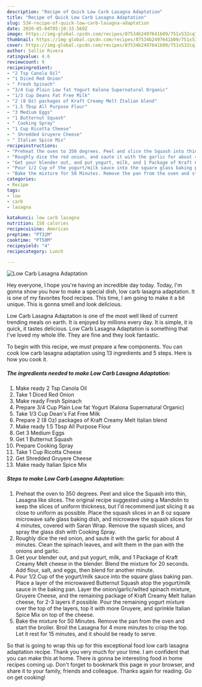 ```yaml
---
description: "Recipe of Quick Low Carb Lasagna Adaptation"
title: "Recipe of Quick Low Carb Lasagna Adaptation"
slug: 534-recipe-of-quick-low-carb-lasagna-adaptation
date: 2020-05-04T05:10:33.569Z
image: https://img-global.cpcdn.com/recipes/87534b2497641b09/751x532cq70/low-carb-lasagna-adaptation-recipe-main-photo.jpg
thumbnail: https://img-global.cpcdn.com/recipes/87534b2497641b09/751x532cq70/low-carb-lasagna-adaptation-recipe-main-photo.jpg
cover: https://img-global.cpcdn.com/recipes/87534b2497641b09/751x532cq70/low-carb-lasagna-adaptation-recipe-main-photo.jpg
author: Sallie Rivera
ratingvalue: 4.6
reviewcount: 9
recipeingredient:
- "2 Tsp Canola Oil"
- "1 Diced Red Onion"
- " Fresh Spinach"
- "3/4 Cup Plain Low fat Yogurt Kalona Supernatural Organic"
- "1/3 Cup Deans Fat Free Milk"
- "2 (8 Oz) packages of Kraft Creamy Melt Italian blend"
- "1.5 Tbsp All Purpose Flour"
- "3 Medium Eggs"
- "1 Butternut Squash"
- " Cooking Spray"
- "1 Cup Ricotta Cheese"
- " Shredded Gruyere Cheese"
- " Italian Spice Mix"
recipeinstructions:
- "Preheat the oven to 350 degrees. Peel and slice the Squash into thin, Lasagna like slices. The original recipe suggested using a Mandolin to keep the slices of uniform thickness, but I&#39;d recommend just slicing it as close to uniform as possible. Place the squash slices in an 8 oz square microwave safe glass baking dish, and microwave the squash slices for 4 minutes, covered with Saran Wrap. Remove the squash slices, and spray the glass dish with Cooking Spray."
- "Roughly dice the red onion, and saute it with the garlic for about 4 minutes. Clean the spinach leaves, and wilt them in the pan with the onions and garlic."
- "Get your blender out, and put yogurt, milk, and 1 Package of Kraft Creamy Melt cheese in the blender. Blend the mixture for 20 seconds. Add flour, salt, and eggs, then blend for another minute."
- "Pour 1/2 Cup of the yogurt/milk sauce into the square glass baking pan. Place a layer of the microwaved Butternut Squash atop the yogurt/milk sauce in the baking pan. Layer the onion/garlic/wilted spinach mixture, Gruyere Cheese, and the remaining package of Kraft Creamy Melt Italian cheese, for 2-3 layers if possible. Pour the remaining yogurt mixture over the top of the layers, top it with more Gruyere, and sprinkle Italian Spice Mix on top of the cheese."
- "Bake the mixture for 50 Minutes. Remove the pan from the oven and start the broiler. Broil the Lasagna for 4 more minutes to crisp the top. Let it rest for 15 minutes, and it should be ready to serve."
categories:
- Recipe
tags:
- low
- carb
- lasagna

katakunci: low carb lasagna 
nutrition: 158 calories
recipecuisine: American
preptime: "PT32M"
cooktime: "PT50M"
recipeyield: "4"
recipecategory: Lunch

---
```



![Low Carb Lasagna Adaptation](https://img-global.cpcdn.com/recipes/87534b2497641b09/751x532cq70/low-carb-lasagna-adaptation-recipe-main-photo.jpg)

Hey everyone, I hope you're having an incredible day today. Today, I'm gonna show you how to make a special dish, low carb lasagna adaptation. It is one of my favorites food recipes. This time, I am going to make it a bit unique. This is gonna smell and look delicious.

Low Carb Lasagna Adaptation is one of the most well liked of current trending meals on earth. It is enjoyed by millions every day. It is simple, it is quick, it tastes delicious. Low Carb Lasagna Adaptation is something that I've loved my whole life. They are fine and they look fantastic.




To begin with this recipe, we must prepare a few components. You can cook low carb lasagna adaptation using 13 ingredients and 5 steps. Here is how you cook it.

<!--inarticleads1-->

##### The ingredients needed to make Low Carb Lasagna Adaptation:

1. Make ready 2 Tsp Canola Oil
1. Take 1 Diced Red Onion
1. Make ready  Fresh Spinach
1. Prepare 3/4 Cup Plain Low fat Yogurt (Kalona Supernatural Organic)
1. Take 1/3 Cup Dean&#39;s Fat Free Milk
1. Prepare 2 (8 Oz) packages of Kraft Creamy Melt Italian blend
1. Make ready 1.5 Tbsp All Purpose Flour
1. Get 3 Medium Eggs
1. Get 1 Butternut Squash
1. Prepare  Cooking Spray
1. Take 1 Cup Ricotta Cheese
1. Get  Shredded Gruyere Cheese
1. Make ready  Italian Spice Mix




<!--inarticleads2-->

##### Steps to make Low Carb Lasagna Adaptation:

1. Preheat the oven to 350 degrees. Peel and slice the Squash into thin, Lasagna like slices. The original recipe suggested using a Mandolin to keep the slices of uniform thickness, but I&#39;d recommend just slicing it as close to uniform as possible. Place the squash slices in an 8 oz square microwave safe glass baking dish, and microwave the squash slices for 4 minutes, covered with Saran Wrap. Remove the squash slices, and spray the glass dish with Cooking Spray.
1. Roughly dice the red onion, and saute it with the garlic for about 4 minutes. Clean the spinach leaves, and wilt them in the pan with the onions and garlic.
1. Get your blender out, and put yogurt, milk, and 1 Package of Kraft Creamy Melt cheese in the blender. Blend the mixture for 20 seconds. Add flour, salt, and eggs, then blend for another minute.
1. Pour 1/2 Cup of the yogurt/milk sauce into the square glass baking pan. Place a layer of the microwaved Butternut Squash atop the yogurt/milk sauce in the baking pan. Layer the onion/garlic/wilted spinach mixture, Gruyere Cheese, and the remaining package of Kraft Creamy Melt Italian cheese, for 2-3 layers if possible. Pour the remaining yogurt mixture over the top of the layers, top it with more Gruyere, and sprinkle Italian Spice Mix on top of the cheese.
1. Bake the mixture for 50 Minutes. Remove the pan from the oven and start the broiler. Broil the Lasagna for 4 more minutes to crisp the top. Let it rest for 15 minutes, and it should be ready to serve.




So that is going to wrap this up for this exceptional food low carb lasagna adaptation recipe. Thank you very much for your time. I am confident that you can make this at home. There is gonna be interesting food in home recipes coming up. Don't forget to bookmark this page in your browser, and share it to your family, friends and colleague. Thanks again for reading. Go on get cooking!
